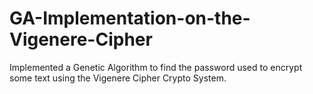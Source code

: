 # GA-Implementation-on-the-Vigenere-Cipher
Implemented a Genetic Algorithm to find the password used to encrypt some text using the Vigenere Cipher Crypto System.
